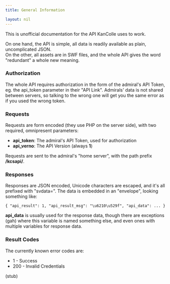 ```yaml
---
title: General Information

layout: nil
---
```


This is unofficial documentation for the API KanColle uses to work.

On one hand, the API is simple, all data is readily available as plain, uncomplicated JSON.  
On the other, all assets are in SWF files, and the whole API gives the word "redundant" a whole new meaning.

### Authorization
The whole API requires authorization in the form of the admiral's API Token, eg. the api_token parameter in their "API Link". Admirals' data is not shared between servers, so talking to the wrong one will get you the same error as if you used the wrong token.

### Requests
Requests are form encoded (they use PHP on the server side), with two required, omnipresent parameters:

* **api_token**: The admiral's API Token, used for authorization
* **api_verno**: The API Version (always **1**)

Requests are sent to the admiral's "home server", with the path prefix **/kcsapi/**.

### Responses
Responses are JSON encoded, Unicode characters are escaped, and it's all prefixed with "svdata=". The data is embedded in an "envelope", looking something like:

`{
	"api_result": 1,
	"api_result_msg": "\u6210\u529f",
	"api_data": ...
}`

**api_data** is usually used for the response data, though there are exceptions (gah) where this variable is named something else, and even ones with multiple variables for response data.

### Result Codes
The currently known error codes are:

* 1 - Success
* 200 - Invalid Credentials

(stub)
